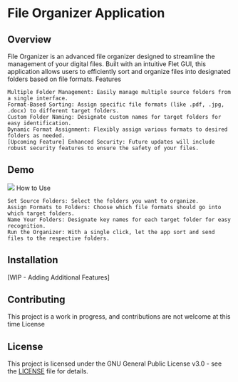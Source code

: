# File Organizer Application
## Overview

File Organizer is an advanced file organizer designed to streamline the management of your digital files. Built with an intuitive Flet GUI, this application allows users to efficiently sort and organize files into designated folders based on file formats.
Features

    Multiple Folder Management: Easily manage multiple source folders from a single interface.
    Format-Based Sorting: Assign specific file formats (like .pdf, .jpg, .docx) to different target folders.
    Custom Folder Naming: Designate custom names for target folders for easy identification.
    Dynamic Format Assignment: Flexibly assign various formats to desired folders as needed.
    [Upcoming Feature] Enhanced Security: Future updates will include robust security features to ensure the safety of your files.

## Demo

![](https://github.com/jojobee333/file_organizer_app/blob/master/frontend/assets/file_organizer_demo.gif)
How to Use

    Set Source Folders: Select the folders you want to organize.
    Assign Formats to Folders: Choose which file formats should go into which target folders.
    Name Your Folders: Designate key names for each target folder for easy recognition.
    Run the Organizer: With a single click, let the app sort and send files to the respective folders.

## Installation

[WIP - Adding Additional Features]
## Contributing

This project is a work in progress, and contributions are not welcome at this time
License

## License
This project is licensed under the GNU General Public License v3.0 - see the [LICENSE](LICENSE) file for details.


